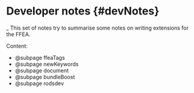Developer notes {#devNotes}
============================
_
This set of notes try to summarise some notes on 
 writing extensions for the FFEA. 

Content:

- @subpage ffeaTags
- @subpage newKeywords
- @subpage document
- @subpage bundleBoost
- @subpage rodsdev
